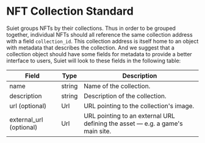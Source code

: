 # NFT Collection Standard

Suiet groups NFTs by their collections. Thus in order to be grouped together, individual NFTs should all reference the same collection address with a field `collection_id`. This collection address is itself home to an object with metadata that describes the collection. And we suggest that a collection object should have some fields for metadata to provide a better interface to users, Suiet will look to these fields in the following table:

| Field                   | Type   | Description                                                                   |
| ----------------------- | ------ | ----------------------------------------------------------------------------- |
| name                    | string | Name of the collection.                                                       |
| description             | string | Description of the collection.                                                |
| url (optional)          | Url    | URL pointing to the collection's image.                                       |
| external_url (optional) | Url    | URL pointing to an external URL defining the asset — e.g. a game's main site. |
